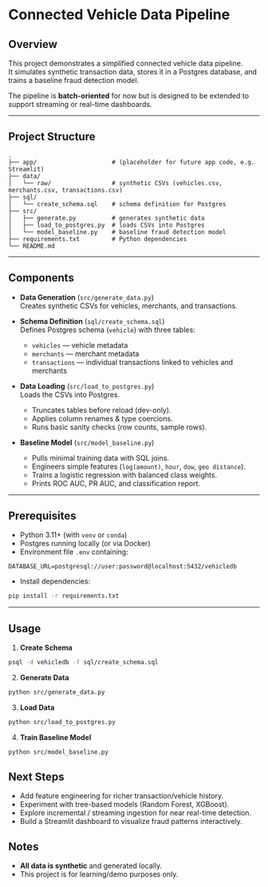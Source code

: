 # Connected Vehicle Data Pipeline

## Overview
This project demonstrates a simplified connected vehicle data pipeline.  
It simulates synthetic transaction data, stores it in a Postgres database, and trains a baseline fraud detection model.

The pipeline is **batch-oriented** for now but is designed to be extended to support streaming or real-time dashboards.

---

## Project Structure
```
.
├── app/                     # (placeholder for future app code, e.g. Streamlit)
├── data/
│   └── raw/                 # synthetic CSVs (vehicles.csv, merchants.csv, transactions.csv)
├── sql/
│   └── create_schema.sql    # schema definition for Postgres
├── src/
│   ├── generate.py          # generates synthetic data
│   ├── load_to_postgres.py  # loads CSVs into Postgres
│   └── model_baseline.py    # baseline fraud detection model
├── requirements.txt         # Python dependencies
└── README.md
```

---

## Components
- **Data Generation** (`src/generate_data.py`)  
  Creates synthetic CSVs for vehicles, merchants, and transactions.

- **Schema Definition** (`sql/create_schema.sql`)  
  Defines Postgres schema (`vehicle`) with three tables:
  - `vehicles` — vehicle metadata  
  - `merchants` — merchant metadata  
  - `transactions` — individual transactions linked to vehicles and merchants  

- **Data Loading** (`src/load_to_postgres.py`)  
  Loads the CSVs into Postgres.  
  - Truncates tables before reload (dev-only).  
  - Applies column renames & type coercions.  
  - Runs basic sanity checks (row counts, sample rows).

- **Baseline Model** (`src/model_baseline.py`)  
  - Pulls minimal training data with SQL joins.  
  - Engineers simple features (`log(amount)`, `hour`, `dow`, `geo distance`).  
  - Trains a logistic regression with balanced class weights.  
  - Prints ROC AUC, PR AUC, and classification report.  

---

## Prerequisites
- Python 3.11+ (with `venv` or `conda`)  
- Postgres running locally (or via Docker)  
- Environment file `.env` containing:
```dotenv
DATABASE_URL=postgresql://user:password@localhost:5432/vehicledb
```
- Install dependencies:
```bash
pip install -r requirements.txt
```

---

## Usage
1.  **Create Schema**
```bash
psql -d vehicledb -f sql/create_schema.sql
```
2.  **Generate Data**
```bash
python src/generate_data.py
```
3.  **Load Data**
```bash
python src/load_to_postgres.py
```
4.  **Train Baseline Model**
```bash
python src/model_baseline.py
```

## Next Steps
- Add feature engineering for richer transaction/vehicle history.
- Experiment with tree-based models (Random Forest, XGBoost).
- Explore incremental / streaming ingestion for near real-time detection.
- Build a Streamlit dashboard to visualize fraud patterns interactively.

## Notes
- **All data is synthetic** and generated locally.
- This project is for learning/demo purposes only.
